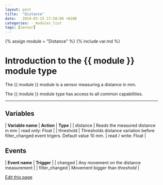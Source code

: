 ```yaml
---
layout: post
title:  "Distance"
date:   2019-03-15 17:58:00 +0100
categories: -_modules_list
tags: [sensor]
---
```

{% assign module = "Distance" %}
{% include var.md %}

# Introduction to the {{ module }} module type

The {{ module }} module is a sensor measuring a distance in mm.

The {{ module }} module type has access to all common capabilities.

----

## Variables

| **Variable name** | **Action** | **Type** |
| distance | Reads the measured distance in mm | read only: Float |
| threshold | Thresholds distance variation before filter_changed event trigers. Default value 10 mm. | read / write: Float |

## Events

| **Event name** | **Trigger** |
| changed | Any movement on the distance measurement |
| filter_changed | Movement bigger than *threshold* |

<div class="cust_edit_page"><a href="https://{{gh_path}}{{modules_path}}/distance.md">Edit this page</a></div>
